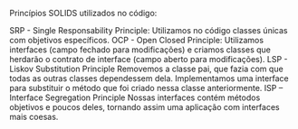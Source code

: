 Princípios SOLIDS utilizados no código:

SRP - Single Responsability Principle:
  Utilizamos no código classes únicas com objetivos específicos.
OCP - Open Closed Principle:
  Utilizamos interfaces (campo fechado para modificações) e criamos classes que herdarão o contrato de interface (campo aberto para modificações).
LSP -  Liskov Substitution Principle
  Removemos a classe pai, que fazia com que todas as outras classes dependessem dela. Implementamos uma interface para substituir
  o método que foi criado nessa classe anteriormente.
ISP – Interface Segregation Principle
  Nossas interfaces contém métodos objetivos e poucos deles, tornando assim uma aplicação com interfaces mais coesas.

